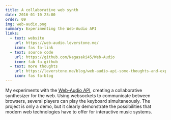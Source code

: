 ```yaml
---
title: A collaborative web synth
date: 2016-01-10 23:00
order: 09
img: web-audio.png
summary: Experimenting the Web-Audio API
links:
  - text: website
    url: https://web-audio.leverstone.me/
    icon: fas fa-link
  - text: source code
    url: https://github.com/Nagasaki45/Web-Audio
    icon: fab fa-github
  - text: more thoughts
    url: https://leverstone.me/blog/web-audio-api-some-thoughts-and-experiments.html
    icon: fas fa-blog
---
```


My experiments with the [Web-Audio
API](https://developer.mozilla.org/en-US/docs/Web/API/Web_Audio_API),
creating a collaborative synthesizer for the web. Using websockets to
communicate between browsers, several players can play the keyboard
simultaneously. The project is only a demo, but it clearly demonstrate
the possibilities that modern web technologies have to offer for
interactive music systems.
